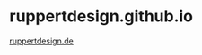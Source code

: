 ruppertdesign.github.io
=======================

[ruppertdesign.de][1]

 [1]: http://ruppertdesign.de


